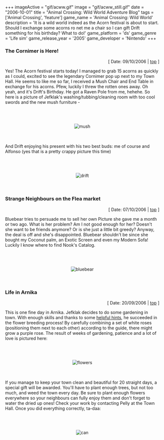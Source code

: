 +++
imageActive = "gif/acww.gif"
image = "gif/acww_still.gif"
date = "2006-10-01"
title = "Animal Crossing: Wild World Adventure Blog"
tags = ['Animal Crossing', 'feature']
game_name = 'Animal Crossing: Wild World'
description = 'It is a wild world indeed as the Acorn festival is about to start. Should I exchange some acorns ro net me a chair so I can gift Drift something for his birthday? What to do!'
game_platform = 'ds'
game_genre = 'Life sim'
game_release_year = '2005'
game_developer = 'Nintendo'
+++

<h3>The Cornimer is Here!</h3>
<div style="text-align: right;">[ Date: 09/10/2006 | <a href="#top">top</a> ]</div>

Yes! The Acorn festival starts today! I managed to grab 15 acorns as quickly as I could, excited to see the legendary Cornimer pop up next to my Town Hall. He seems to like me so far, 
I received a Mush Chair and End Table in exchange for his acorns. Pfew, luckily I threw the rotten ones away. Oh yeah, and it's Drift's Birthday. He got a Raven Pole from me, hehehe. 
So here is a picture of Jefklak's washing/tubbing/cleaning room with too cool swords and the new mush furniture -

<br/><br/>
<div align="center"><img src="/img/games/ac/AC_mushset.jpg" alt="mush"></div>
<br/><br/>

And Drift enjoying his present with his two best buds: me of course and Alfonso (yes that is a pretty crappy picture this time)

<br/><br/>
<div align="center"><img src="/img/games/ac/AC_drift.jpg" alt="drift"></div>
<br/><br/>


<h3>Strange Neighbours on the Flea market</h3>
<div style="text-align: right;">[ Date: 07/10/2006 | <a href="#top">top</a> ]</div>

Bluebear tries to persuade me to sell her own Picture she gave me a month or two ago. What is her problem? Am I not good enough for her? Doesn't she want to be 
friends anymore? Or is she just a little bit greedy? Anyway, the deal is off and she's disappointed. Bluebear shouldn't be since she bought my Coconut palm, an Exotic 
Screen and even my Modern Sofa! Luckily I know where to find Nook's Catalog.

<br/><br/>
<div align="center"><img src="/img/games/ac/AC_Bluebear.jpg" alt="bluebear"></div>
<br/><br/>

<h3>Life in Arnika</h3>
<div style="text-align: right;">[ Date: 20/09/2006 | <a href="#top">top</a> ]</div>

This is one fine day in Arnika. Jefklak decides to do some gardening in town. With enough skills and thanks to some 
<a href="http://www.animalxing.com/hybrids.php" target="_blank">helpful hints</a>, he succeeded in the flower breeding process! By carefully combining a set of 
white roses (positioning them next to each other) according to the guide, there might grow a purple rose. 
The result of weeks of gardening, patience and a lot of love is pictured here:

<br/><br/>
<div align="center"><img src="/img/games/ac/AC_purpleflowers.jpg" alt="flowers"></div>
<br/><br/>

If you manage to keep your town clean and beautiful for 20 straight days, a special gift will be awarded. You'll have to plant enough trees, but not too much, and weed the town every day. 
Be sure to plant enough flowers everywhere so your neighbours can fully enjoy them and don't forget to water the dried up ones! Check your work by contacting Pelly at the Town Hall. 
Once you did everything correctly, ta-daa:

<br/><br/>
<div align="center"><img src="/img/games/ac/AC_goldencan.jpg" alt="can"></div>
<br/><br/>

